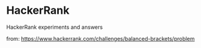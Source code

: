 # HackerRank
HackerRank experiments and answers

from: https://www.hackerrank.com/challenges/balanced-brackets/problem 
